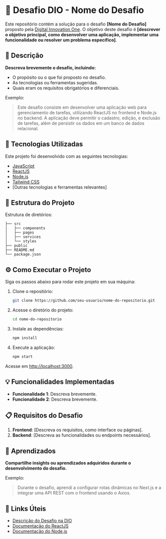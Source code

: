 # 🚀 Desafio DIO - Nome do Desafio

Este repositório contém a solução para o desafio **[Nome do Desafio]** proposto pela [Digital Innovation One](https://www.dio.me/). O objetivo deste desafio é **[descrever o objetivo principal, como desenvolver uma aplicação, implementar uma funcionalidade ou resolver um problema específico]**.

## 📝 Descrição

**Descreva brevemente o desafio, incluindo:**

- O propósito ou o que foi proposto no desafio.
- As tecnologias ou ferramentas sugeridas.
- Quais eram os requisitos obrigatórios e diferenciais.

Exemplo:
> Este desafio consiste em desenvolver uma aplicação web para gerenciamento de tarefas, utilizando ReactJS no frontend e Node.js no backend. A aplicação deve permitir o cadastro, edição, e exclusão de tarefas, além de persistir os dados em um banco de dados relacional.

## 🚀 Tecnologias Utilizadas

Este projeto foi desenvolvido com as seguintes tecnologias:

- [JavaScript](https://developer.mozilla.org/pt-BR/docs/Web/JavaScript)
- [ReactJS](https://react.dev/)
- [Node.js](https://nodejs.org/)
- [Tailwind CSS](https://tailwindcss.com/)
- [Outras tecnologias e ferramentas relevantes]

## 📂 Estrutura do Projeto

Estrutura de diretórios:

```
├── src
│   ├── components
│   ├── pages
│   ├── services
│   └── styles
├── public
├── README.md
└── package.json
```

## ⚙️ Como Executar o Projeto

Siga os passos abaixo para rodar este projeto em sua máquina:

1. Clone o repositório:
   ```bash
   git clone https://github.com/seu-usuario/nome-do-repositorio.git
   ```
2. Acesse o diretório do projeto:
   ```bash
   cd nome-do-repositorio
   ```
3. Instale as dependências:
   ```bash
   npm install
   ```
4. Execute a aplicação:
   ```bash
   npm start
   ```

Acesse em [http://localhost:3000](http://localhost:3000).

## 💡 Funcionalidades Implementadas

- **Funcionalidade 1**: Descreva brevemente.
- **Funcionalidade 2**: Descreva brevemente.

## 📋 Requisitos do Desafio

1. **Frontend**: [Descreva os requisitos, como interface ou páginas].
2. **Backend**: [Descreva as funcionalidades ou endpoints necessários].

## 📌 Aprendizados

**Compartilhe insights ou aprendizados adquiridos durante o desenvolvimento do desafio.**

Exemplo:
> Durante o desafio, aprendi a configurar rotas dinâmicas no Next.js e a integrar uma API REST com o frontend usando o Axios.

## 🔗 Links Úteis

- [Descrição do Desafio na DIO](https://www.dio.me/)
- [Documentação do ReactJS](https://react.dev/)
- [Documentação do Node.js](https://nodejs.org/)

